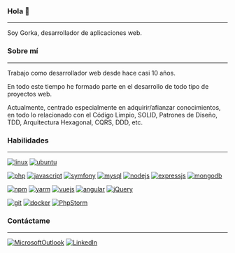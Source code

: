 ### Hola 👋

---------------------------------------

Soy Gorka, desarrollador de aplicaciones web.

### Sobre mí

---------------------------------------

Trabajo como desarrollador web desde hace casi 10 años.

En todo este tiempo he formado parte en el desarrollo de todo tipo de proyectos web.

Actualmente, centrado especialmente en adquirir/afianzar conocimientos, en todo lo relacionado con el Código Limpio, SOLID, Patrones de Diseño, TDD, Arquitectura Hexagonal, CQRS, DDD, etc. 


### Habilidades

---------------------------------------
[![linux](https://img.shields.io/badge/Linux-FCC624?style=for-the-badge&logo=linux&logoColor=black)]()
[![ubuntu](https://img.shields.io/badge/Ubuntu-E95420?style=for-the-badge&logo=ubuntu&logoColor=white)]()

[![php](https://img.shields.io/badge/PHP-777BB4?style=for-the-badge&logo=php&logoColor=white)]()
[![javascript](https://img.shields.io/badge/JavaScript-323330?style=for-the-badge&logo=javascript&logoColor=F7DF1E)]()
[![symfony](https://img.shields.io/badge/Symfony-000000?style=for-the-badge&logo=Symfony&logoColor=white)]()
[![mysql](https://img.shields.io/badge/MySQL-005C84?style=for-the-badge&logo=mysql&logoColor=white)]()
[![nodejs](https://img.shields.io/badge/Node.js-339933?style=for-the-badge&logo=nodedotjs&logoColor=white)]()
[![expressjs](https://img.shields.io/badge/Express.js-000000?style=for-the-badge&logo=express&logoColor=white)]()
[![mongodb](https://img.shields.io/badge/MongoDB-white?style=for-the-badge&logo=mongodb&logoColor=4EA94B)]()

[![npm](https://img.shields.io/badge/npm-CB3837?style=for-the-badge&logo=npm&logoColor=white)]()
[![yarm](https://img.shields.io/badge/Yarn-2C8EBB?style=for-the-badge&logo=yarn&logoColor=white)]()
[![vuejs](https://img.shields.io/badge/Vue.js-35495E?style=for-the-badge&logo=vuedotjs&logoColor=4FC08D)]()
[![angular](https://img.shields.io/badge/Angular-DD0031?style=for-the-badge&logo=angular&logoColor=white)]()
[![jQuery](https://img.shields.io/badge/jQuery-0769AD?style=for-the-badge&logo=jquery&logoColor=white)]()


[![git](https://img.shields.io/badge/Git-F05032?style=for-the-badge&logo=git&logoColor=white)]()
[![docker](https://img.shields.io/badge/Docker-2CA5E0?style=for-the-badge&logo=docker&logoColor=white)]()
[![PhpStorm](http://img.shields.io/badge/-PHPStorm-181717?style=for-the-badge&logo=phpstorm&logoColor=white)]()

### Contáctame

---------------------------------------

[![MicrosoftOutlook](https://img.shields.io/badge/Microsoft_Outlook-0078D4?style=for-the-badge&logo=microsoft-outlook&logoColor=white)](mailto:gogalo@hotmail.com)
[![LinkedIn](https://img.shields.io/badge/LinkedIn-0077B5?style=for-the-badge&logo=linkedin&logoColor=white)](https://www.linkedin.com/in/gorka-garcia-lorenzo-65511431/)

